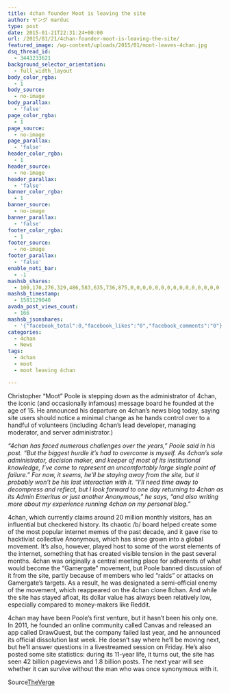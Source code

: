 ```yaml
---
title: 4chan founder Moot is leaving the site
author: ヤング marduc
type: post
date: 2015-01-21T22:31:24+00:00
url: /2015/01/21/4chan-founder-moot-is-leaving-the-site/
featured_image: /wp-content/uploads/2015/01/moot-leaves-4chan.jpg
dsq_thread_id:
  - 3443233621
background_selector_orientation:
  - full_width_layout
body_color_rgba:
  - 1
body_source:
  - no-image
body_parallax:
  - 'false'
page_color_rgba:
  - 1
page_source:
  - no-image
page_parallax:
  - 'false'
header_color_rgba:
  - 1
header_source:
  - no-image
header_parallax:
  - 'false'
banner_color_rgba:
  - 1
banner_source:
  - no-image
banner_parallax:
  - 'false'
footer_color_rgba:
  - 1
footer_source:
  - no-image
footer_parallax:
  - 'false'
enable_noti_bar:
  - -1
mashsb_shares:
  - 100,170,276,329,486,583,635,736,875,0,0,0,0,0,0,0,0,0,0,0,0,0,0,0
mashsb_timestamp:
  - 1581129040
avada_post_views_count:
  - 166
mashsb_jsonshares:
  - '{"facebook_total":0,"facebook_likes":"0","facebook_comments":"0"}'
categories:
  - 4chan
  - News
tags:
  - 4chan
  - moot
  - moot leaving 4chan

---
```

Christopher &#8220;Moot&#8221; Poole is stepping down as the administrator of 4chan, the iconic (and occasionally infamous) message board he founded at the age of 15. He announced his departure on 4chan&#8217;s news blog today, saying site users should notice a minimal change as he hands control over to a handful of volunteers (including 4chan&#8217;s lead developer, managing moderator, and server administrator.)

<!--more-->

  
_&#8220;4chan has faced numerous challenges over the years,&#8221; Poole said in his post. &#8220;But the biggest hurdle it&#8217;s had to overcome is myself. As 4chan&#8217;s sole administrator, decision maker, and keeper of most of its institutional knowledge, I&#8217;ve come to represent an uncomfortably large single point of failure.&#8221; For now, it seems, he&#8217;ll be staying away from the site, but it probably won&#8217;t be his last interaction with it. &#8220;I&#8217;ll need time away to decompress and reflect, but I look forward to one day returning to 4chan as its Admin Emeritus or just another Anonymous,&#8221; he says, &#8220;and also writing more about my experience running 4chan on my personal blog.&#8221;_

4chan, which currently claims around 20 million monthly visitors, has an influential but checkered history. Its chaotic /b/ board helped create some of the most popular internet memes of the past decade, and it gave rise to hacktivist collective Anonymous, which has since grown into a global movement. It&#8217;s also, however, played host to some of the worst elements of the internet, something that has created visible tension in the past several months. 4chan was originally a central meeting place for adherents of what would become the &#8220;Gamergate&#8221; movement, but Poole banned discussion of it from the site, partly because of members who led &#8220;raids&#8221; or attacks on Gamergate&#8217;s targets. As a result, he was designated a semi-official enemy of the movement, which reappeared on the 4chan clone 8chan. And while the site has stayed afloat, its dollar value has always been relatively low, especially compared to money-makers like Reddit.

4chan may have been Poole&#8217;s first venture, but it hasn&#8217;t been his only one. In 2011, he founded an online community called Canvas and released an app called DrawQuest, but the company failed last year, and he announced its official dissolution last week. He doesn&#8217;t say where he&#8217;ll be moving next, but he&#8217;ll answer questions in a livestreamed session on Friday. He&#8217;s also posted some site statistics: during its 11-year life, it turns out, the site has seen 42 billion pageviews and 1.8 billion posts. The next year will see whether it can survive without the man who was once synonymous with it.

<div>
  <span class="source">Source</span><a class="sourcelink" href="http://www.theverge.com/2015/1/21/7866311/4chan-moot-christopher-poole-stepping-down">TheVerge</a>
</div>

&nbsp;